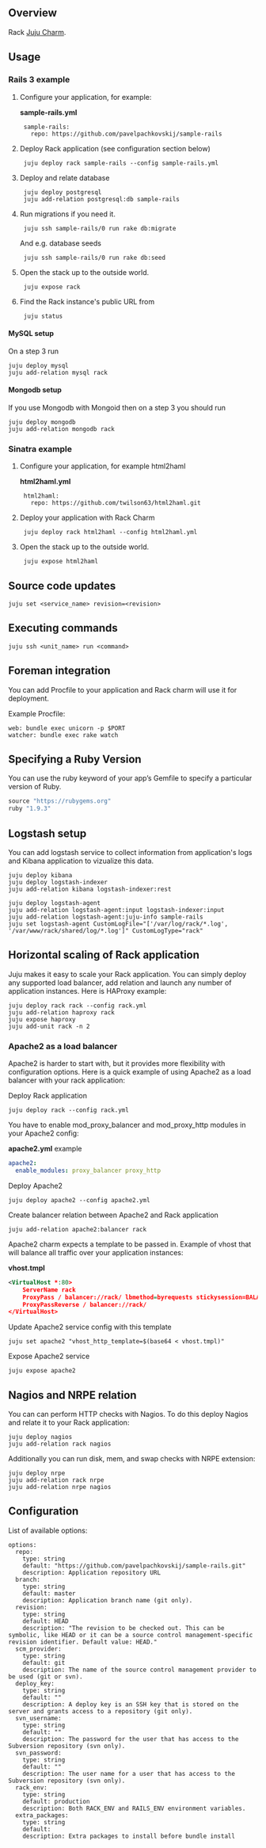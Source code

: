 ## Overview

Rack [Juju Charm](http://jujucharms.com/).

## Usage

### Rails 3 example

1. Configure your application, for example:

    **sample-rails.yml**

        sample-rails:
          repo: https://github.com/pavelpachkovskij/sample-rails

2. Deploy Rack application (see configuration section below)

        juju deploy rack sample-rails --config sample-rails.yml

3. Deploy and relate database

        juju deploy postgresql
        juju add-relation postgresql:db sample-rails

4. Run migrations if you need it.

        juju ssh sample-rails/0 run rake db:migrate

    And e.g. database seeds

        juju ssh sample-rails/0 run rake db:seed

5. Open the stack up to the outside world.

        juju expose rack

6. Find the Rack instance's public URL from

        juju status

#### MySQL setup

On a step 3 run

    juju deploy mysql
    juju add-relation mysql rack

#### Mongodb setup

If you use Mongodb with Mongoid then on a step 3 you should run

    juju deploy mongodb
    juju add-relation mongodb rack


### Sinatra example

1. Configure your application, for example html2haml

    **html2haml.yml**

        html2haml:
          repo: https://github.com/twilson63/html2haml.git

2. Deploy your application with Rack Charm

        juju deploy rack html2haml --config html2haml.yml

4. Open the stack up to the outside world.

        juju expose html2haml

## Source code updates

```shell
juju set <service_name> revision=<revision>
```

## Executing commands

```shell
juju ssh <unit_name> run <command>
```

## Foreman integration

You can add Procfile to your application and Rack charm will use it for deployment.

Example Procfile:

    web: bundle exec unicorn -p $PORT
    watcher: bundle exec rake watch

## Specifying a Ruby Version

You can use the ruby keyword of your app’s Gemfile to specify a particular version of Ruby.

```ruby
source "https://rubygems.org"
ruby "1.9.3"
````

## Logstash setup

You can add logstash service to collect information from application's logs and Kibana application to vizualize this data.

```shell
juju deploy kibana
juju deploy logstash-indexer
juju add-relation kibana logstash-indexer:rest

juju deploy logstash-agent
juju add-relation logstash-agent:input logstash-indexer:input
juju add-relation logstash-agent:juju-info sample-rails
juju set logstash-agent CustomLogFile="['/var/log/rack/*.log', '/var/www/rack/shared/log/*.log']" CustomLogType="rack"
```

## Horizontal scaling of Rack application

Juju makes it easy to scale your Rack application. You can simply deploy any supported load balancer, add relation and launch any number of application instances. Here is HAProxy example:

```shell
juju deploy rack rack --config rack.yml
juju add-relation haproxy rack
juju expose haproxy
juju add-unit rack -n 2
```

### Apache2 as a load balancer

Apache2 is harder to start with, but it provides more flexibility with configuration options.
Here is a quick example of using Apache2 as a load balancer with your rack application:

Deploy Rack application

```shell
juju deploy rack --config rack.yml
```

You have to enable mod_proxy_balancer and mod_proxy_http modules in your Apache2 config:

**apache2.yml** example

```yaml
apache2:
  enable_modules: proxy_balancer proxy_http
```

Deploy Apache2

```shell
juju deploy apache2 --config apache2.yml
```

Create balancer relation between Apache2 and Rack application

```shell
juju add-relation apache2:balancer rack
```

Apache2 charm expects a template to be passed in. Example of vhost that will balance all traffic over your application instances:

**vhost.tmpl**

```xml
<VirtualHost *:80>
    ServerName rack
    ProxyPass / balancer://rack/ lbmethod=byrequests stickysession=BALANCEID
    ProxyPassReverse / balancer://rack/
</VirtualHost>
```

Update Apache2 service config with this template

```shell
juju set apache2 "vhost_http_template=$(base64 < vhost.tmpl)"
```

Expose Apache2 service

```shell
juju expose apache2
```

## Nagios and NRPE relation

You can can perform HTTP checks with Nagios. To do this deploy Nagios and relate it to your Rack application:

```shell
juju deploy nagios
juju add-relation rack nagios
```

Additionally you can run disk, mem, and swap checks with NRPE extension:

```shell
juju deploy nrpe
juju add-relation rack nrpe
juju add-relation nrpe nagios
```

## Configuration

List of available options:

    options:
      repo:
        type: string
        default: "https://github.com/pavelpachkovskij/sample-rails.git"
        description: Application repository URL
      branch:
        type: string
        default: master
        description: Application branch name (git only).
      revision:
        type: string
        default: HEAD
        description: "The revision to be checked out. This can be symbolic, like HEAD or it can be a source control management-specific revision identifier. Default value: HEAD."
      scm_provider:
        type: string
        default: git
        description: The name of the source control management provider to be used (git or svn).
      deploy_key:
        type: string
        default: ""
        description: A deploy key is an SSH key that is stored on the server and grants access to a repository (git only).
      svn_username:
        type: string
        default: ""
        description: The password for the user that has access to the Subversion repository (svn only).
      svn_password:
        type: string
        default: ""
        description: The user name for a user that has access to the Subversion repository (svn only).
      rack_env:
        type: string
        default: production
        description: Both RACK_ENV and RAILS_ENV environment variables.
      extra_packages:
        type: string
        default:
        description: Extra packages to install before bundle install